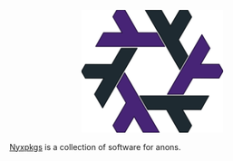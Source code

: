 <p align="center">
  <img src="nyx-snowflake.svg" width="250px" alt="Nyx logo" />
</p>

[Nyxpkgs](https://github.com/iceman-p/nyxpkgs) is a collection of software for anons.

